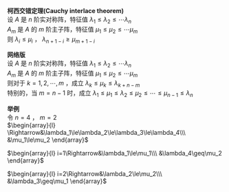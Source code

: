 **柯西交错定理(Cauchy interlace theorem)**  
设 $A$ 是 $n$ 阶实对称阵，特征值 $\lambda_1\le\lambda_2\le\cdots\lambda_n$  
$A_m$ 是 $A$ 的 $m$ 阶主子阵，特征值 $\mu_1\le\mu_2\le\cdots\mu_m$  
则 $\lambda_i\leq\mu_i$ ， $\lambda_{n+1-i}\geq\mu_{m+1-i}$  
  
**网络版**  
设 $A$ 是 $n$ 阶实对称阵，特征值 $\lambda_1\le\lambda_2\le\cdots\lambda_n$  
$A_m$ 是 $A$ 的 $m$ 阶主子阵，特征值 $\mu_1\le\mu_2\le\cdots\mu_m$  
则对于 $k=1,2,\cdots,m$ ，成立 $\lambda_k\le\mu_k\le\lambda_{k+n-m}$  
特别的，当 $m=n-1$ 时，成立 $\lambda_1\le\mu_1\le\lambda_2\le\mu_2\le\cdots\le\mu_{n-1}\le\lambda_n$  
  
**举例**  
令 $n=4$ ， $m=2$  
$\begin{array}{l}  
\Rightarrow&\lambda_1\le\lambda_2\le\lambda_3\le\lambda_4\\\ &\mu_1\le\mu_2  
\end{array}$  
  
$\begin{array}{l}  
i=1\Rightarrow&\lambda_1\le\mu_1\\\ &\lambda_4\geq\mu_2  
\end{array}$  
  
$\begin{array}{l}  
i=2\Rightarrow&\lambda_2\le\mu_2\\\ &\lambda_3\geq\mu_1  
\end{array}$  
